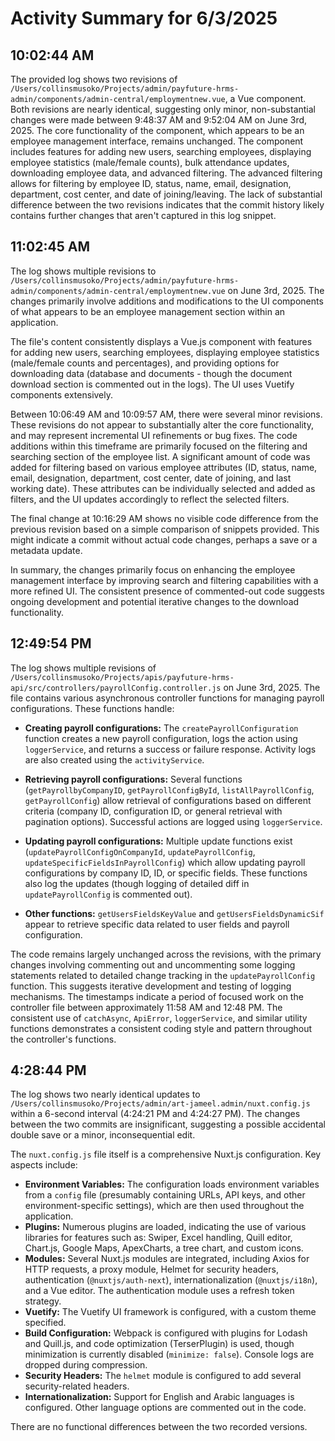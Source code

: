 # Activity Summary for 6/3/2025

## 10:02:44 AM
The provided log shows two revisions of `/Users/collinsmusoko/Projects/admin/payfuture-hrms-admin/components/admin-central/employmentnew.vue`, a Vue component.  Both revisions are nearly identical, suggesting only minor, non-substantial changes were made between 9:48:37 AM and 9:52:04 AM on June 3rd, 2025.  The core functionality of the component, which appears to be an employee management interface, remains unchanged. The component includes features for adding new users, searching employees, displaying employee statistics (male/female counts), bulk attendance updates, downloading employee data, and advanced filtering. The advanced filtering allows for filtering by employee ID, status, name, email, designation, department, cost center, and date of joining/leaving.  The lack of substantial difference between the two revisions indicates that the commit history likely contains further changes that aren't captured in this log snippet.


## 11:02:45 AM
The log shows multiple revisions to `/Users/collinsmusoko/Projects/admin/payfuture-hrms-admin/components/admin-central/employmentnew.vue` on June 3rd, 2025.  The changes primarily involve additions and modifications to the UI components of what appears to be an employee management section within an application.

The file's content consistently displays a Vue.js component with features for adding new users, searching employees, displaying employee statistics (male/female counts and percentages), and providing options for downloading data (database and documents - though the document download section is commented out in the logs).  The UI uses Vuetify components extensively.

Between 10:06:49 AM and 10:09:57 AM, there were several minor revisions. These revisions do not appear to substantially alter the core functionality, and may represent incremental UI refinements or bug fixes.  The code additions within this timeframe are primarily focused on the filtering and searching section of the employee list.  A significant amount of code was added for filtering based on various employee attributes (ID, status, name, email, designation, department, cost center, date of joining, and last working date).  These attributes can be individually selected and added as filters, and the UI updates accordingly to reflect the selected filters.

The final change at 10:16:29 AM shows no visible code difference from the previous revision based on a simple comparison of snippets provided. This might indicate a commit without actual code changes, perhaps a save or a metadata update.

In summary, the changes primarily focus on enhancing the employee management interface by improving search and filtering capabilities with a more refined UI.  The consistent presence of commented-out code suggests ongoing development and potential iterative changes to the download functionality.


## 12:49:54 PM
The log shows multiple revisions of `/Users/collinsmusoko/Projects/apis/payfuture-hrms-api/src/controllers/payrollConfig.controller.js`  on June 3rd, 2025.  The file contains various asynchronous controller functions for managing payroll configurations.  These functions handle:

* **Creating payroll configurations:** The `createPayrollConfiguration` function creates a new payroll configuration, logs the action using `loggerService`, and returns a success or failure response.  Activity logs are also created using the `activityService`.

* **Retrieving payroll configurations:**  Several functions (`getPayrollbyCompanyID`, `getPayrollConfigById`, `listAllPayrollConfig`, `getPayrollConfig`) allow retrieval of configurations based on different criteria (company ID, configuration ID, or general retrieval with pagination options).  Successful actions are logged using `loggerService`.

* **Updating payroll configurations:** Multiple update functions exist (`updatePayrollConfigOnCompanyId`, `updatePayrollConfig`, `updateSpecificFieldsInPayrollConfig`) which allow updating payroll configurations by company ID, ID, or specific fields.  These functions also log the updates (though logging of detailed diff in `updatePayrollConfig` is commented out).

* **Other functions:** `getUsersFieldsKeyValue` and `getUsersFieldsDynamicSif` appear to retrieve specific data related to user fields and payroll configuration.


The code remains largely unchanged across the revisions, with the primary changes involving commenting out and uncommenting some logging statements related to detailed change tracking in the `updatePayrollConfig` function. This suggests iterative development and testing of logging mechanisms. The timestamps indicate a period of focused work on the controller file between approximately 11:58 AM and 12:48 PM.  The consistent use of `catchAsync`, `ApiError`, `loggerService`, and similar utility functions demonstrates a consistent coding style and pattern throughout the controller's functions.


## 4:28:44 PM
The log shows two nearly identical updates to `/Users/collinsmusoko/Projects/admin/art-jameel.admin/nuxt.config.js` within a 6-second interval (4:24:21 PM and 4:24:27 PM).  The changes between the two commits are insignificant, suggesting a possible accidental double save or a minor, inconsequential edit.

The `nuxt.config.js` file itself is a comprehensive Nuxt.js configuration. Key aspects include:

* **Environment Variables:**  The configuration loads environment variables from a `config` file (presumably containing URLs, API keys, and other environment-specific settings),  which are then used throughout the application.
* **Plugins:** Numerous plugins are loaded, indicating the use of various libraries for features such as: Swiper, Excel handling, Quill editor, Chart.js, Google Maps, ApexCharts, a tree chart, and custom icons.
* **Modules:**  Several Nuxt.js modules are integrated, including Axios for HTTP requests, a proxy module, Helmet for security headers, authentication (`@nuxtjs/auth-next`), internationalization (`@nuxtjs/i18n`), and a Vue editor.  The authentication module uses a refresh token strategy.
* **Vuetify:** The Vuetify UI framework is configured, with a custom theme specified.
* **Build Configuration:**  Webpack is configured with plugins for Lodash and Quill.js, and code optimization (TerserPlugin) is used, though minimization is currently disabled (`minimize: false`).  Console logs are dropped during compression.
* **Security Headers:** The `helmet` module is configured to add several security-related headers.
* **Internationalization:** Support for English and Arabic languages is configured.  Other language options are commented out in the code.


There are no functional differences between the two recorded versions.
